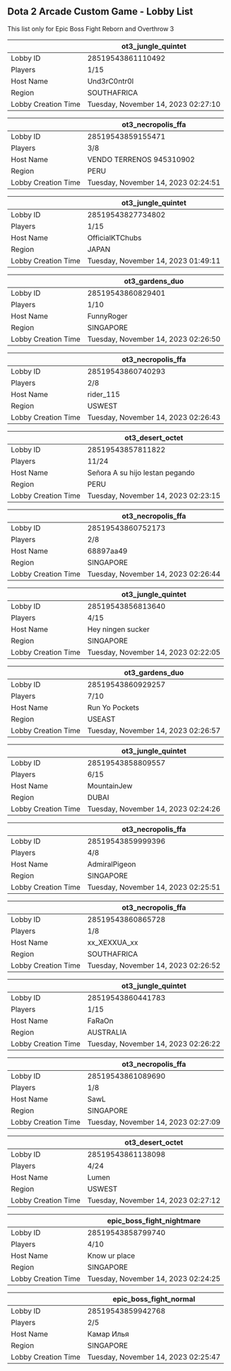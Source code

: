 ## Dota 2 Arcade Custom Game - Lobby List

This list only for Epic Boss Fight Reborn and Overthrow 3

|  | ot3_jungle_quintet |
| ------ | ------ |
| Lobby ID | 28519543861110492 |
| Players | 1/15 |
| Host Name | Und3rC0ntr0l |
| Region | SOUTHAFRICA |
| Lobby Creation Time | Tuesday, November 14, 2023 02:27:10 |


|  | ot3_necropolis_ffa |
| ------ | ------ |
| Lobby ID | 28519543859155471 |
| Players | 3/8 |
| Host Name | VENDO TERRENOS 945310902 |
| Region | PERU |
| Lobby Creation Time | Tuesday, November 14, 2023 02:24:51 |


|  | ot3_jungle_quintet |
| ------ | ------ |
| Lobby ID | 28519543827734802 |
| Players | 1/15 |
| Host Name | OfficialKTChubs |
| Region | JAPAN |
| Lobby Creation Time | Tuesday, November 14, 2023 01:49:11 |


|  | ot3_gardens_duo |
| ------ | ------ |
| Lobby ID | 28519543860829401 |
| Players | 1/10 |
| Host Name | FunnyRoger |
| Region | SINGAPORE |
| Lobby Creation Time | Tuesday, November 14, 2023 02:26:50 |


|  | ot3_necropolis_ffa |
| ------ | ------ |
| Lobby ID | 28519543860740293 |
| Players | 2/8 |
| Host Name | rider_115 |
| Region | USWEST |
| Lobby Creation Time | Tuesday, November 14, 2023 02:26:43 |


|  | ot3_desert_octet |
| ------ | ------ |
| Lobby ID | 28519543857811822 |
| Players | 11/24 |
| Host Name | Señora A su hijo lestan pegando |
| Region | PERU |
| Lobby Creation Time | Tuesday, November 14, 2023 02:23:15 |


|  | ot3_necropolis_ffa |
| ------ | ------ |
| Lobby ID | 28519543860752173 |
| Players | 2/8 |
| Host Name | 68897aa49 |
| Region | SINGAPORE |
| Lobby Creation Time | Tuesday, November 14, 2023 02:26:44 |


|  | ot3_jungle_quintet |
| ------ | ------ |
| Lobby ID | 28519543856813640 |
| Players | 4/15 |
| Host Name | Hey ningen sucker |
| Region | SINGAPORE |
| Lobby Creation Time | Tuesday, November 14, 2023 02:22:05 |


|  | ot3_gardens_duo |
| ------ | ------ |
| Lobby ID | 28519543860929257 |
| Players | 7/10 |
| Host Name | Run Yo Pockets |
| Region | USEAST |
| Lobby Creation Time | Tuesday, November 14, 2023 02:26:57 |


|  | ot3_jungle_quintet |
| ------ | ------ |
| Lobby ID | 28519543858809557 |
| Players | 6/15 |
| Host Name | MountainJew |
| Region | DUBAI |
| Lobby Creation Time | Tuesday, November 14, 2023 02:24:26 |


|  | ot3_necropolis_ffa |
| ------ | ------ |
| Lobby ID | 28519543859999396 |
| Players | 4/8 |
| Host Name | AdmiralPigeon |
| Region | SINGAPORE |
| Lobby Creation Time | Tuesday, November 14, 2023 02:25:51 |


|  | ot3_necropolis_ffa |
| ------ | ------ |
| Lobby ID | 28519543860865728 |
| Players | 1/8 |
| Host Name | xx_XEXXUA_xx |
| Region | SOUTHAFRICA |
| Lobby Creation Time | Tuesday, November 14, 2023 02:26:52 |


|  | ot3_jungle_quintet |
| ------ | ------ |
| Lobby ID | 28519543860441783 |
| Players | 1/15 |
| Host Name | FaRaOn |
| Region | AUSTRALIA |
| Lobby Creation Time | Tuesday, November 14, 2023 02:26:22 |


|  | ot3_necropolis_ffa |
| ------ | ------ |
| Lobby ID | 28519543861089690 |
| Players | 1/8 |
| Host Name | SawL |
| Region | SINGAPORE |
| Lobby Creation Time | Tuesday, November 14, 2023 02:27:09 |


|  | ot3_desert_octet |
| ------ | ------ |
| Lobby ID | 28519543861138098 |
| Players | 4/24 |
| Host Name | Lumen |
| Region | USWEST |
| Lobby Creation Time | Tuesday, November 14, 2023 02:27:12 |


|  | epic_boss_fight_nightmare |
| ------ | ------ |
| Lobby ID | 28519543858799740 |
| Players | 4/10 |
| Host Name | Know ur place |
| Region | SINGAPORE |
| Lobby Creation Time | Tuesday, November 14, 2023 02:24:25 |


|  | epic_boss_fight_normal |
| ------ | ------ |
| Lobby ID | 28519543859942768 |
| Players | 2/5 |
| Host Name | Камар Илья |
| Region | SINGAPORE |
| Lobby Creation Time | Tuesday, November 14, 2023 02:25:47 |


